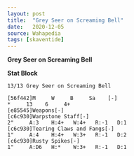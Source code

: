 ```yaml
---
layout: post
title:  "Grey Seer on Screaming Bell"
date:   2020-12-05
source: Wahapedia
tags: [skaventide]
---
```


**Grey Seer on Screaming Bell**

**Stat Block**
```
13/13 Grey Seer on Screaming Bell
```

```
[56f442]M     W     B     Sa    [-]
*     13    6     4+    
[e85545]Weapons[-]
[c6c930]Warpstone Staff[-]
2"     A:3    H:4+   W:4+   R:-1   D:1   
[c6c930]Tearing Claws and Fangs[-]
1"     A:4    H:4+   W:3+   R:-1   D:2   
[c6c930]Rusty Spikes[-]
1"     A:D6   H:*    W:3+   R:-1   D:1   
```


